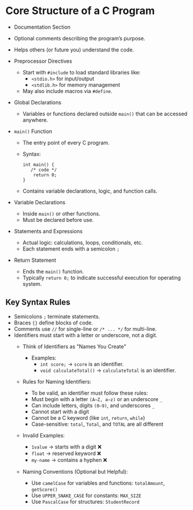 # Core Structure of a C Program
- Documentation Section
- Optional comments describing the program’s purpose.
- Helps others (or future you) understand the code.

- Preprocessor Directives
    - Start with `#include` to load standard libraries like:
        - `<stdio.h>` for input/output
        - `<stdlib.h>` for memory management
    - May also include macros via `#define`.

- Global Declarations
    - Variables or functions declared outside `main()` that can be accessed anywhere.

- `main()` Function
    - The entry point of every C program.

    - Syntax:
      ``` 
      int main() { 
         /* code */ 
          return 0; 
      }
      ```
    - Contains variable declarations, logic, and function calls.

- Variable Declarations
    - Inside `main()` or other functions.
    - Must be declared before use.

- Statements and Expressions
    - Actual logic: calculations, loops, conditionals, etc.
    - Each statement ends with a semicolon `;`

- Return Statement
    - Ends the `main()` function.
    - Typically `return 0;` to indicate successful execution for operating system.


## Key Syntax Rules

- Semicolons `;` terminate statements.
- Braces `{}` define blocks of code.
- Comments use `//` for single-line or `/* ... */` for multi-line.
- Identifiers must start with a letter or underscore, not a digit.
    - Think of Identifiers as "Names You Create"
        - Examples:
            - `int score;` → `score` is an identifier.
            - `void calculateTotal()` → `calculateTotal` is an identifier.

    - Rules for Naming Identifiers:
        - To be valid, an identifier must follow these rules:
        - Must begin with a letter `(A–Z, a–z)` or an underscore `_`
        - Can include letters, digits `(0–9)`, and underscores `_`
        - Cannot start with a digit
        - Cannot be a C keyword (like `int`, `return`, `while`)
        - Case-sensitive: `total`, `Total`, and `TOTAL` are all different

    - Invalid Examples:
        - `1value` → starts with a digit ❌
        - `float` → reserved keyword ❌
        - `my-name` → contains a hyphen ❌

    - Naming Conventions (Optional but Helpful):
        - Use `camelCase` for variables and functions: `totalAmount`, `getScore()`
        - Use `UPPER_SNAKE_CASE` for constants: `MAX_SIZE`
        - Use `PascalCase` for structures: `StudentRecord`
